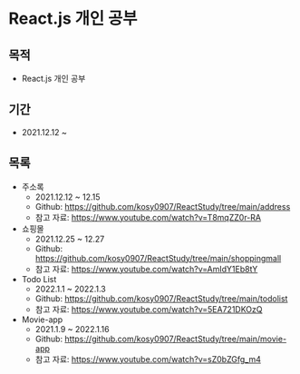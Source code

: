 # React.js 개인 공부
## 목적
* React.js 개인 공부

## 기간
* 2021.12.12 ~

## 목록
* 주소록
  * 2021.12.12 ~ 12.15
  * Github: https://github.com/kosy0907/ReactStudy/tree/main/address
  * 참고 자료: https://www.youtube.com/watch?v=T8mqZZ0r-RA
* 쇼핑몰
  * 2021.12.25 ~ 12.27
  * Github: https://github.com/kosy0907/ReactStudy/tree/main/shoppingmall
  * 참고 자료: https://www.youtube.com/watch?v=AmIdY1Eb8tY
* Todo List
  * 2022.1.1 ~ 2022.1.3
  * Github: https://github.com/kosy0907/ReactStudy/tree/main/todolist
  * 참고 자료: https://www.youtube.com/watch?v=5EA721DKOzQ
* Movie-app
  * 2021.1.9 ~ 2022.1.16
  * Github: https://github.com/kosy0907/ReactStudy/tree/main/movie-app
  * 참고 자료: https://www.youtube.com/watch?v=sZ0bZGfg_m4
